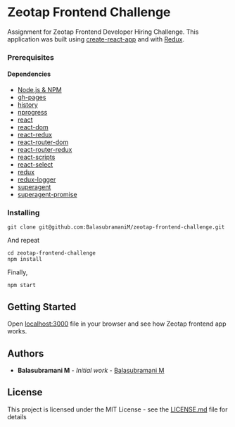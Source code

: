# Zeotap Frontend Challenge

Assignment for Zeotap Frontend Developer Hiring Challenge. This application was built using [create-react-app](https://github.com/facebook/create-react-app) and with [Redux](https://redux.js.org/).

### Prerequisites

#### Dependencies

-   [Node.js & NPM](https://www.npmjs.com/package/download)
-   [gh-pages](https://www.npmjs.com/package/gh-pages)
-   [history](https://www.npmjs.com/package/history)
-   [nprogress](https://www.npmjs.com/package/nprogress)
-   [react](https://www.npmjs.com/package/react)
-   [react-dom](https://www.npmjs.com/package/react-dom)
-   [react-redux](https://www.npmjs.com/package/react-redux)
-   [react-router-dom](https://www.npmjs.com/package/react-router-dom)
-   [react-router-redux](https://www.npmjs.com/package/react-router-redux)
-   [react-scripts](https://www.npmjs.com/package/react-scripts)
-   [react-select](https://www.npmjs.com/package/react-select)
-   [redux](https://www.npmjs.com/package/redux)
-   [redux-logger](https://www.npmjs.com/package/redux-logger)
-   [superagent](https://www.npmjs.com/package/superagent)
-   [superagent-promise](https://www.npmjs.com/package/superagent-promise)

### Installing

```
git clone git@github.com:BalasubramaniM/zeotap-frontend-challenge.git
```

And repeat

```
cd zeotap-frontend-challenge
npm install
```

Finally,

```
npm start
```

## Getting Started

Open [localhost:3000](http://localhost:3000) file in your browser and see how Zeotap frontend app works.

## Authors

-   **Balasubramani M** - _Initial work_ - [Balasubramani M](https://github.com/balasubramanim)

## License

This project is licensed under the MIT License - see the [LICENSE.md](LICENSE.md) file for details
